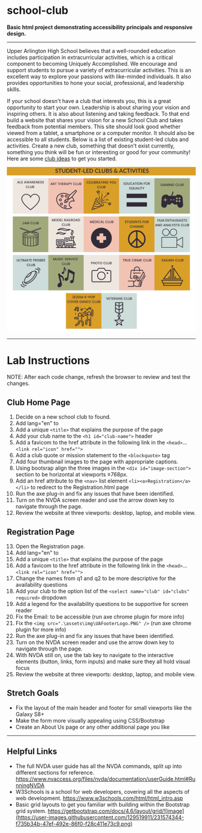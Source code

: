# school-club
**Basic html project demonstrating accessibility principals and responsive design.**
***
Upper Arlington High School believes that a well-rounded education includes participation in extracurricular activities, which is a critical component to becoming Uniquely Accomplished.  We encourage and support students to pursue a variety of extracurricular activities.  This is an excellent way to explore your passions with like-minded individuals.  It also provides opportunities to hone your social, professional, and leadership skills.
 
If your school doesn't have a club that interests you, this is a great opportunity to start your own.  Leadership is about sharing your vision and inspiring others.  It is also about listening and taking feedback.  To that end build a website that shares your vision for a new School Club and takes feedback from potential members.  This site should look good whether viewed from a tablet, a smartphone or a computer monitor.   It should also be accessible to all students.  Below is a list of existing student-led clubs and activities.  Create a new club, something that doesn't exist currently, something you think will be fun or interesting or good for your community!  Here are some [club ideas](https://getschooled.com/article/4082-35-unique-high-school-club-ideas-extracurricular-activities/) to get you started.

![Student Led Clubs!](./assets/img/student-led-clubs.png)

***
# Lab Instructions
NOTE: After each code change, refresh the browser to review and test the changes.

## Club Home Page
1. Decide on a new school club to found.
2. Add lang="en" to <html> 
3. Add a unique ```<title>``` that explains the purpose of the page
4. Add your club name to the ```<h1 id="club-name">``` header
5. Add a favicom to the href attribute in the following link in the ```<head>```... ```<link rel="icon" href="">```
6. Add a club quote or mission statement to the ```<blockquote>``` tag
7. Add four thumbnail images to the page with appropriate captions.
8. Using bootsrap align the three images in the ```<div id="image-section">``` section to be horizontal at viewports ≥768px.
9. Add an href attribute to the ```<nav>``` list element ```<li><a>Registration</a></li>``` to redirect to the Registration.html page
10. Run the axe plug-in and fix any issues that have been identified.
11. Turn on the NVDA screen reader and use the arrow down key to navigate through the page.
12. Review the website at three viewports: desktop, laptop, and mobile view.

## Registration Page
13. Open the Registration page.
2. Add lang="en" to <html>
3. Add a unique ```<title>``` that explains the purpose of the page
5. Add a favicom to the href attribute in the following link in the ```<head>```... ```<link rel="icon" href="">```
14. Change the names from q1 and q2 to be more descriptive for the availability questions
 6. Add your club to the option list of the ```<select name="club" id="clubs" required>``` dropdown
15. Add a legend for the availability questions to be supportive for screen reader 
16. Fix the <label>Email:</label> to be accessible (run axe chrome plugin for more info)
17. Fix the ```<img src=".\assets\img\UAFooterLogo.PNG" />``` (run axe chrome plugin for more info)
18. Run the axe plug-in and fix any issues that have been identified.
19. Turn on the NVDA screen reader and use the arrow down key to navigate through the page.
20. With NVDA still on, use the tab key to navigate to the interactive elements (button, links, form inputs) and make sure they all hold visual focus
21. Review the website at three viewports: desktop, laptop, and mobile view.

 ## Stretch Goals
 - Fix the layout of the main header and footer for small viewports like the Galaxy S8+
 - Make the form more visually appealing using CSS/Bootstrap
 - Create an About Us page or any other additional page you like
 
***

## Helpful Links
 - The full NVDA user guide has all the NVDA commands, split up into different sections for reference. https://www.nvaccess.org/files/nvda/documentation/userGuide.html#RunningNVDA
 - W3Schools is a school for web developers, covering all the aspects of web development. https://www.w3schools.com/html/html_intro.asp
 - Basic grid layouts to get you familiar with building within the Bootstrap grid system. https://getbootstrap.com/docs/4.6/layout/grid/![image](https://user-images.githubusercontent.com/129519911/231574344-f735b34b-47ef-492e-86f0-f28c411e73c9.png)

